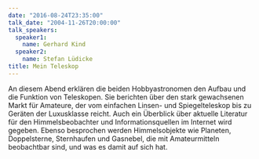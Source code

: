 ```yaml
---
date: "2016-08-24T23:35:00"
talk_date: "2004-11-26T20:00:00"
talk_speakers:
  speaker1:
    name: Gerhard Kind
  speaker2:
    name: Stefan Lüdicke
title: Mein Teleskop
---
```


An diesem Abend erklären die beiden Hobbyastronomen den Aufbau und die Funktion von Teleskopen. Sie berichten über den stark gewachsenen Markt für Amateure, der vom einfachen Linsen- und Spiegelteleskop bis zu Geräten der Luxusklasse reicht. Auch ein Überblick über aktuelle Literatur für den Himmelsbeobachter und Informationsquellen im Internet wird gegeben. Ebenso besprochen werden Himmelsobjekte wie Planeten, Doppelsterne, Sternhaufen und Gasnebel, die mit Amateurmitteln beobachtbar sind, und was es damit auf sich hat.

